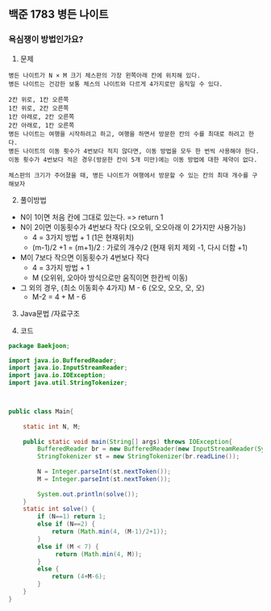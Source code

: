## 백준 1783 병든 나이트 
### 욕심쟁이 방법인가요?
1. 문제
```
병든 나이트가 N × M 크기 체스판의 가장 왼쪽아래 칸에 위치해 있다. 
병든 나이트는 건강한 보통 체스의 나이트와 다르게 4가지로만 움직일 수 있다.

2칸 위로, 1칸 오른쪽
1칸 위로, 2칸 오른쪽
1칸 아래로, 2칸 오른쪽
2칸 아래로, 1칸 오른쪽
병든 나이트는 여행을 시작하려고 하고, 여행을 하면서 방문한 칸의 수를 최대로 하려고 한다. 
병든 나이트의 이동 횟수가 4번보다 적지 않다면, 이동 방법을 모두 한 번씩 사용해야 한다. 
이동 횟수가 4번보다 적은 경우(방문한 칸이 5개 미만)에는 이동 방법에 대한 제약이 없다.

체스판의 크기가 주어졌을 때, 병든 나이트가 여행에서 방문할 수 있는 칸의 최대 개수를 구해보자
```
2. 풀이방법
* N이 1이면 처음 칸에 그대로 있는다.  => return 1
* N이 2이면 이동횟수가 4번보다 작다 (오오위, 오오아래 이 2가지만 사용가능) 
    * 4 =  3가지 방법 + 1 (1은 현재위치)
    * (m-1)/2 +1 = (m+1)/2 : 가로의 개수/2 (현재 위치 제외 -1, 다시 더함 +1)
* M이 7보다 작으면 이동횟수가 4번보다 작다 
    * 4 = 3가지 방법 + 1
    * M (오위위, 오아아 방식으로만 움직이면 한칸씩 이동)
* 그 외의 경우, (최소 이동회수 4가지)  M - 6 (오오, 오오, 오, 오)
    * M-2 = 4 + M - 6 

3. Java문법 /자료구조

4. 코드
```java
package Baekjoon;

import java.io.BufferedReader;
import java.io.InputStreamReader;
import java.io.IOException;
import java.util.StringTokenizer;



public class Main{
	
	static int N, M;
	
	public static void main(String[] args) throws IOException{
		BufferedReader br = new BufferedReader(new InputStreamReader(System.in));
		StringTokenizer st = new StringTokenizer(br.readLine());
		
		N = Integer.parseInt(st.nextToken());
		M = Integer.parseInt(st.nextToken());
		
		System.out.println(solve());
	}
	static int solve() {
		if (N==1) return 1;
		else if (N==2) {
			return (Math.min(4, (M-1)/2+1));
		}
		else if (M < 7) {
			 return (Math.min(4, M));
		}
		else {
			return (4+M-6);
		}
	}
}
```
